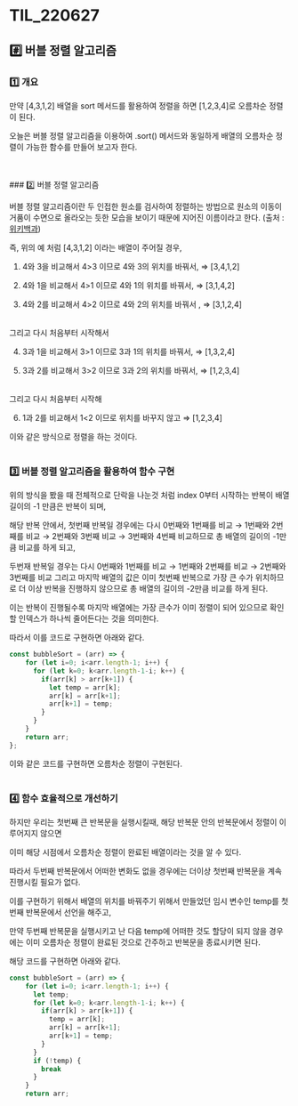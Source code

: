 # TIL_220627

## #️⃣ 버블 정렬 알고리즘

### 1️⃣ 개요

만약 [4,3,1,2] 배열을 sort 메서드를 활용하여 정렬을 하면 [1,2,3,4]로 오름차순 정렬이 된다.

오늘은 버블 정렬 알고리즘을 이용하여 .sort() 메서드와 동일하게 배열의 오름차순 정렬이 가능한 함수를 만들어 보고자 한다.

<br/>
<br/>
### 2️⃣ 버블 정렬 알고리즘

버블 정렬 알고리즘이란  두 인접한 원소를 검사하여 정렬하는 방법으로 원소의 이동이 거품이 수면으로 올라오는 듯한 모습을 보이기 때문에 지어진 이름이라고 한다. (출처 : [위키백과](https://ko.wikipedia.org/wiki/%EA%B1%B0%ED%92%88_%EC%A0%95%EB%A0%AC))

즉, 위의 예 처럼 [4,3,1,2]  이라는 배열이 주어질 경우,

1) 4와 3을 비교해서 4>3 이므로 4와 3의 위치를 바꿔서, ⇒ [3,4,1,2]

2) 4와 1을 비교해서 4>1 이므로 4와 1의 위치를 바꿔서, ⇒ [3,1,4,2]

3) 4와 2를 비교해서 4>2 이므로 4와 2의 위치를 바꿔서 , ⇒ [3,1,2,4]
<br/>
그리고 다시 처음부터 시작해서

4) 3과 1을 비교해서 3>1 이므로 3과 1의 위치를 바꿔서, ⇒ [1,3,2,4]

5) 3과 2를 비교해서 3>2 이므로 3과 2의 위치를 바꿔서, ⇒ [1,2,3,4]
<br/>
그리고 다시 처음부터 시작해

6) 1과 2를 비교해서 1<2 이므로 위치를 바꾸지 않고 ⇒ [1,2,3,4]

이와 같은 방식으로 정렬을 하는 것이다.
<br/>
<br/>
### 3️⃣ 버블 정렬 알고리즘을 활용하여 함수 구현

위의 방식을 봤을 때 전체적으로 단락을 나눈것 처럼 index 0부터 시작하는 반복이 배열 길이의 -1 만큼은 반복이 되며,

해당 반복 안에서, 첫번째 반복일 경우에는 다시 0번째와 1번째를 비교 → 1번째와 2번째를 비교 → 2번째와 3번째 비교 → 3번째와 4번째 비교하므로 총 배열의 길이의 -1만큼 비교를 하게 되고,

두번재 반복일 경우는 다시 0번째와 1번째를 비교 → 1번째와 2번째를 비교 → 2번째와 3번째를 비교 그리고 마지막 배열의 값은 이미 첫번째 반복으로 가장 큰 수가 위치하므로 더 이상 반복을 진행하지 않으므로 총 배열의 길이의 -2만큼 비교를 하게 된다.

이는 반복이 진행될수록 마지막 배열에는 가장 큰수가 이미 정렬이 되어 있으므로 확인할 인덱스가 하나씩 줄어든다는 것을 의미한다.

따라서 이를 코드로 구현하면 아래와 같다.

```jsx
const bubbleSort = (arr) => {
    for (let i=0; i<arr.length-1; i++) {
      for (let k=0; k<arr.length-1-i; k++) {
        if(arr[k] > arr[k+1]) {
          let temp = arr[k]; 
          arr[k] = arr[k+1]; 
          arr[k+1] = temp;
        }
      }
    }
    return arr;
};
```

이와 같은 코드를 구현하면 오름차순 정렬이 구현된다.
<br/>
<br/>
### 4️⃣ 함수 효율적으로 개선하기

하지만 우리는 첫번째 큰 반복문을 실행시킬때, 해당 반복문 안의 반복문에서 정렬이 이루어지지 않으면 

이미 해당 시점에서 오름차순 정렬이 완료된 배열이라는 것을 알 수 있다.

따라서 두번째 반복문에서 어떠한 변화도 없을 경우에는 더이상 첫번째 반복문을 계속 진행시킬 필요가 없다.

이를 구현하기 위해서 배열의 위치를 바꿔주기 위해서 만들었던 임시 변수인 temp를 첫번째 반복문에서 선언을 해주고, 

만약 두번째 반복문을 실행시키고 난 다음 temp에 어떠한 것도 할당이 되지 않을 경우에는 이미 오름차순 정렬이 완료된 것으로 간주하고 반복문을 종료시키면 된다.

해당 코드를 구현하면 아래와 같다.

```jsx
const bubbleSort = (arr) => {
    for (let i=0; i<arr.length-1; i++) {
      let temp;
      for (let k=0; k<arr.length-1-i; k++) {
        if(arr[k] > arr[k+1]) {
          temp = arr[k]; 
          arr[k] = arr[k+1]; 
          arr[k+1] = temp;
        }
      }
      if (!temp) {
        break
      }
    }
    return arr;
```